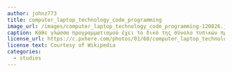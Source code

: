 ```yaml
---
author: johnz773
title: computer_laptop_technology_code_programming
image_url: /images/computer_laptop_technology_code_programming-120826.jpg
caption: Κάθε γλώσσα προγραμματισμού έχει το δικό της σύνολο τυπικών προδιαγραφών (ή κανόνων) που αφορούν το συντακτικό, το λεξιλόγιο και το νόημα της.
license_url: https://c.pxhere.com/photos/01/60/computer_laptop_technology_code_programming-120826.jpg!d
license text: Courtesy of Wikipedia
categories:
  - studies
---
```

